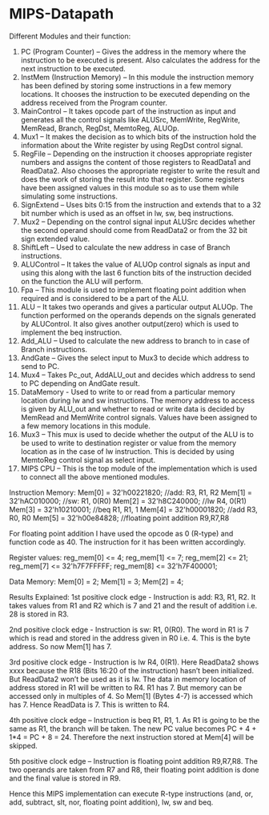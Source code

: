 # MIPS-Datapath

Different Modules and their function:
1) PC (Program Counter) – Gives the address in the memory where the instruction to be
executed is present. Also calculates the address for the next instruction to be executed.
2) InstMem (Instruction Memory) – In this module the instruction memory has been defined
by storing some instructions in a few memory locations. It chooses the instruction to be
executed depending on the address received from the Program counter.
3) MainControl – It takes opcode part of the instruction as input and generates all the control
signals like ALUSrc, MemWrite, RegWrite, MemRead, Branch, RegDst, MemtoReg, ALUOp.
4) Mux1 – It makes the decision as to which bits of the instruction hold the information about
the Write register by using RegDst control signal.
5) RegFile – Depending on the instruction it chooses appropriate register numbers and assigns
the content of those registers to ReadData1 and ReadData2. Also chooses the appropriate
register to write the result and does the work of storing the result into that register. Some
registers have been assigned values in this module so as to use them while simulating some
instructions.
6) SignExtend – Uses bits 0:15 from the instruction and extends that to a 32 bit number which
is used as an offset in lw, sw, beq instructions.
7) Mux2 – Depending on the control signal input ALUSrc decides whether the second operand
should come from ReadData2 or from the 32 bit sign extended value.
8) ShiftLeft – Used to calculate the new address in case of Branch instructions.
9) ALUControl – It takes the value of ALUOp control signals as input and using this along with
the last 6 function bits of the instruction decided on the function the ALU will perform.
10) Fpa – This module is used to implement floating point addition when required and is
considered to be a part of the ALU.
11) ALU – It takes two operands and gives a particular output ALUOp. The function performed
on the operands depends on the signals generated by ALUControl. It also gives another
output(zero) which is used to implement the beq instruction.
12) Add_ALU – Used to calculate the new address to branch to in case of Branch instructions.
13) AndGate – Gives the select input to Mux3 to decide which address to send to PC.
14) Mux4 – Takes Pc_out, AddALU_out and decides which address to send to PC depending on
AndGate result.
15) DataMemory - Used to write to or read from a particular memory location during lw and
sw instructions. The memory address to access is given by ALU_out and whether to read or
write data is decided by MemRead and MemWrite control signals. Values have been
assigned to a few memory locations in this module.
16) Mux3 – This mux is used to decide whether the output of the ALU is to be used to write to
destination register or value from the memory location as in the case of lw instruction. This
is decided by using MemtoReg control signal as select input.
17) MIPS CPU – This is the top module of the implementation which is used to connect all the
above mentioned modules.

Instruction Memory:
Mem[0] = 32'h00221820; //add: R3, R1, R2
Mem[1] = 32'hAC010000; //sw: R1, 0(R0)
Mem[2] = 32'h8C240000; //lw R4, 0(R1)
Mem[3] = 32'h10210001; //beq R1, R1, 1
Mem[4] = 32'h00001820; //add R3, R0, R0
Mem[5] = 32'h00e84828; //floating point addition R9,R7,R8

For floating point addition I have used the opcode as 0 (R-type) and function code as 40. The
instruction for it has been written accordingly.

Register values:
reg_mem[0] <= 4;
reg_mem[1] <= 7;
reg_mem[2] <= 21;
reg_mem[7] <= 32'h7F7FFFFF;
reg_mem[8] <= 32'h7F400001;

Data Memory:
Mem[0] = 2;
Mem[1] = 3;
Mem[2] = 4;

Results Explained:
1st positive clock edge - Instruction is add: R3, R1, R2. It takes values from R1 and R2 which is 7
and 21 and the result of addition i.e. 28 is stored in R3.

2nd positive clock edge - Instruction is sw: R1, 0(R0). The word in R1 is 7 which is read and stored in
the address given in R0 i.e. 4. This is the byte address. So now Mem[1] has 7.

3rd positive clock edge - Instruction is lw R4, 0(R1). Here ReadData2 shows xxxx because the R18
(Bits 16:20 of the instruction) hasn’t been initialized. But ReadData2 won’t be used as it is lw. The
data in memory location of address stored in R1 will be written to R4. R1 has 7. But memory can be
accessed only in multiples of 4. So Mem[1] (Bytes 4-7) is accessed which has 7. Hence ReadData is
7. This is written to R4.

4th positive clock edge – Instruction is beq R1, R1, 1. As R1 is going to be the same as R1, the branch
will be taken. The new PC value becomes PC + 4 + 1*4 = PC + 8 = 24. Therefore the next instruction
stored at Mem[4] will be skipped.

5th positive clock edge – Instruction is floating point addition R9,R7,R8. The two operands are taken
from R7 and R8, their floating point addition is done and the final value is stored in R9.

Hence this MIPS implementation can execute R-type instructions (and, or, add, subtract, slt, nor,
floating point addition), lw, sw and beq.
